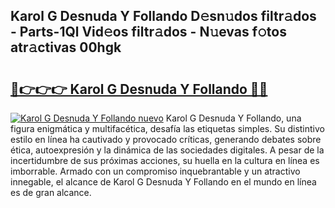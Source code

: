 ## Karol G Desnuda Y Follando D𝚎sn𝚞dos filtr𝚊dos - Parts-1Ql Vid𝚎os filtr𝚊dos - N𝚞evas f𝚘tos atr𝚊ctivas 00hgk

# <h2><a href="http://mb9koy.tromn.icu/?c=Karol+G+Desnuda+Y+Follando">🔗👉👉👉 Karol G Desnuda Y Follando 🔗🔗</a></h2>

[![Karol G Desnuda Y Follando nuevo](https://i.imgur.com/pEAQMta.gif)](http://mb9koy.tromn.icu/?c=Karol+G+Desnuda+Y+Follando)
Karol G Desnuda Y Follando, una figura enigmática y multifacética, desafía las etiquetas simples. Su distintivo estilo en línea ha cautivado y provocado críticas, generando debates sobre ética, autoexpresión y la dinámica de las sociedades digitales. A pesar de la incertidumbre de sus próximas acciones, su huella en la cultura en línea es imborrable. Armado con un compromiso inquebrantable y un atractivo innegable, el alcance de Karol G Desnuda Y Follando en el mundo en línea es de gran alcance.
